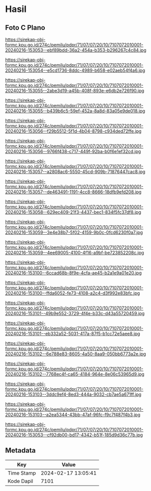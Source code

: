# Hasil

## Foto C Plano

https://sirekap-obj-formc.kpu.go.id/274c/pemilu/pdpr/71/07/07/20/10/7107072010001-20240216-153053--ebf89bdd-36a2-454a-b353-b296267c4c84.jpg

https://sirekap-obj-formc.kpu.go.id/274c/pemilu/pdpr/71/07/07/20/10/7107072010001-20240216-153054--e5cd1736-8ddc-4989-b658-e02aeb54f4a6.jpg

https://sirekap-obj-formc.kpu.go.id/274c/pemilu/pdpr/71/07/07/20/10/7107072010001-20240216-153055--2abe3d19-a45b-408f-893e-e6db2e726f90.jpg

https://sirekap-obj-formc.kpu.go.id/274c/pemilu/pdpr/71/07/07/20/10/7107072010001-20240216-153055--b439b6c5-59ef-452a-8a8d-83a05e9de018.jpg

https://sirekap-obj-formc.kpu.go.id/274c/pemilu/pdpr/71/07/07/20/10/7107072010001-20240216-153056--f29b5512-5f1d-4b04-8798-c934ded72ffe.jpg

https://sirekap-obj-formc.kpu.go.id/274c/pemilu/pdpr/71/07/07/20/10/7107072010001-20240216-153056--9766f438-c717-449f-92ba-b0f6e1ef32cd.jpg

https://sirekap-obj-formc.kpu.go.id/274c/pemilu/pdpr/71/07/07/20/10/7107072010001-20240216-153057--a2808ac6-5550-45cd-909b-71876447cac8.jpg

https://sirekap-obj-formc.kpu.go.id/274c/pemilu/pdpr/71/07/07/20/10/7107072010001-20240216-153057--de463491-1191-4cc8-8666-18dfb9efd208.jpg

https://sirekap-obj-formc.kpu.go.id/274c/pemilu/pdpr/71/07/07/20/10/7107072010001-20240216-153058--629ec409-21f3-4437-bec1-834f5fc37df8.jpg

https://sirekap-obj-formc.kpu.go.id/274c/pemilu/pdpr/71/07/07/20/10/7107072010001-20240216-153059--3e4e38b7-5f02-4159-9b0c-0fcd6230f0a7.jpg

https://sirekap-obj-formc.kpu.go.id/274c/pemilu/pdpr/71/07/07/20/10/7107072010001-20240216-153059--4ee69005-4100-4f16-a9bf-be723852208c.jpg

https://sirekap-obj-formc.kpu.go.id/274c/pemilu/pdpr/71/07/07/20/10/7107072010001-20240216-153100--6ccad68b-8f9e-4cfa-ae45-b2a1e9a01e20.jpg

https://sirekap-obj-formc.kpu.go.id/274c/pemilu/pdpr/71/07/07/20/10/7107072010001-20240216-153100--ffda6052-fe73-4108-a2c4-d3f992e83bfc.jpg

https://sirekap-obj-formc.kpu.go.id/274c/pemilu/pdpr/71/07/07/20/10/7107072010001-20240216-153101--49b9e552-3729-4f4e-b33c-d43a55720459.jpg

https://sirekap-obj-formc.kpu.go.id/274c/pemilu/pdpr/71/07/07/20/10/7107072010001-20240216-153101--eb332a52-5031-417a-87f5-b1cc72e5aee8.jpg

https://sirekap-obj-formc.kpu.go.id/274c/pemilu/pdpr/71/07/07/20/10/7107072010001-20240216-153102--6e788e83-8605-4a50-8aa9-050bb6773a2e.jpg

https://sirekap-obj-formc.kpu.go.id/274c/pemilu/pdpr/71/07/07/20/10/7107072010001-20240216-153102--7768ec4f-ca65-4184-964e-8e06c53965d9.jpg

https://sirekap-obj-formc.kpu.go.id/274c/pemilu/pdpr/71/07/07/20/10/7107072010001-20240216-153103--3ddc9ef4-8ed3-444a-9032-cb7ae5a671ff.jpg

https://sirekap-obj-formc.kpu.go.id/274c/pemilu/pdpr/71/07/07/20/10/7107072010001-20240216-153103--a2ea5344-43bb-47af-96fc-f9c7f487f4b3.jpg

https://sirekap-obj-formc.kpu.go.id/274c/pemilu/pdpr/71/07/07/20/10/7107072010001-20240216-153053--cf92db00-bd17-4342-b51f-185d9d36c77b.jpg


## Metadata

| Key        | Value               |
| ---------- | ------------------- |
| Time Stamp | 2024-02-17 13:05:41 |
| Kode Dapil | 7101                |



